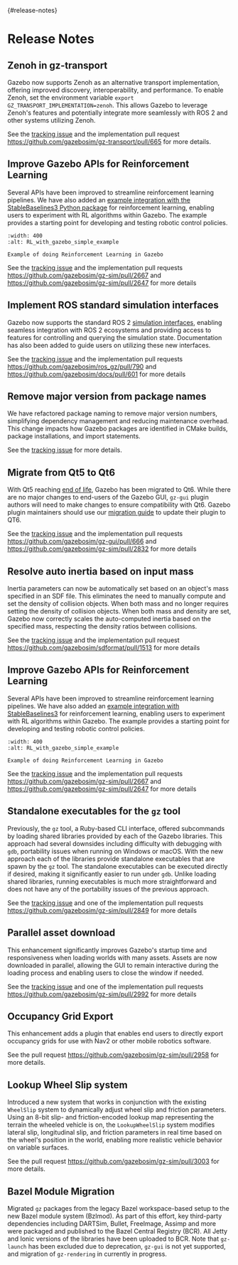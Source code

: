 {#release-notes}

# Release Notes

## Zenoh in gz-transport

Gazebo now supports Zenoh as an alternative transport implementation, offering
improved discovery, interoperability, and performance. To enable Zenoh, set the
environment variable `export GZ_TRANSPORT_IMPLEMENTATION=zenoh`. This allows
Gazebo to leverage Zenoh's features and potentially integrate more seamlessly
with ROS 2 and other systems utilizing Zenoh.

See the [tracking issue](https://github.com/gazebosim/gz-transport/issues/559)
and the implementation pull request
<https://github.com/gazebosim/gz-transport/pull/665> for more details.

## Improve Gazebo APIs for Reinforcement Learning

Several APIs have been improved to streamline reinforcement learning pipelines.
We have also added an [example integration with the StableBaselines3 Python package](https://github.com/gazebosim/gz-sim/tree/gz-sim10/examples/scripts/reinforcement_learning/simple_cart_pole)
for reinforcement learning, enabling users to experiment with RL algorithms within
Gazebo. The example provides a starting point for developing and testing robotic
control policies.

```{figure} https://github.com/user-attachments/assets/f30160a3-e04f-4ec1-aab4-111739b0d349
:width: 400
:alt: RL_with_gazebo_simple_example

Example of doing Reinforcement Learning in Gazebo
```

See the [tracking issue](https://github.com/gazebosim/gz-sim/issues/2662) and
the implementation pull requests <https://github.com/gazebosim/gz-sim/pull/2667>
and <https://github.com/gazebosim/gz-sim/pull/2647> for more details

## Implement ROS standard simulation interfaces

Gazebo now supports the standard ROS 2
[simulation interfaces](https://github.com/ros-simulation/simulation_interfaces),
enabling seamless integration with ROS 2 ecosystems and providing access to
features for controlling and querying the simulation state. Documentation has
also been added to guide users on utilizing these new interfaces.

See the [tracking issue](https://github.com/gazebosim/ros_gz/issues/732) and the
implementation pull requests <https://github.com/gazebosim/ros_gz/pull/790> and
<https://github.com/gazebosim/docs/pull/601> for more details

## Remove major version from package names

We have refactored package naming to remove major version numbers, simplifying
dependency management and reducing maintenance overhead. This change impacts how
Gazebo packages are identified in CMake builds, package installations, and
import statements.

See the
[tracking issue](https://github.com/gazebo-tooling/release-tools/issues/1244)
for more details.

## Migrate from Qt5 to Qt6

With Qt5 reaching
[end of life](https://www.qt.io/blog/extended-security-maintenance-for-qt-5.15-begins-may-2025),
Gazebo has been migrated to Qt6. While there are no major changes to end-users
of the Gazebo GUI, `gz-gui` plugin authors will need to make changes to ensure
compatibility with Qt6. Gazebo plugin maintainers should use our [migration guide](https://gazebosim.org/api/gui/10/migration_qt6.html)
to update their plugin to QT6.

See the [tracking issue](https://github.com/gazebosim/gz-gui/issues/586) and the
implementation pull requests <https://github.com/gazebosim/gz-gui/pull/666> and
<https://github.com/gazebosim/gz-sim/pull/2832> for more details

## Resolve auto inertia based on input mass

Inertia parameters can now be automatically set based on an object's mass specified in an SDF file. This
eliminates the need to manually compute and set the density of collision objects. When both mass
and no longer requires setting the density of collision objects. When both mass
and density are set, Gazebo now correctly scales the auto-computed inertia based
on the specified mass, respecting the density ratios between collisions.

See the [tracking issue](https://github.com/gazebosim/sdformat/issues/1482) and
the implementation pull request
<https://github.com/gazebosim/sdformat/pull/1513> for more details

## Improve Gazebo APIs for Reinforcement Learning

Several APIs have been improved to streamline reinforcement learning pipelines.
We have also added an [example integration with StableBaselines3](https://github.com/gazebosim/gz-sim/tree/gz-sim10/examples/scripts/reinforcement_learning/simple_cart_pole)
for reinforcement learning, enabling users to experiment with RL algorithms within
Gazebo. The example provides a starting point for developing and testing robotic
control policies.

```{figure} https://github.com/user-attachments/assets/f30160a3-e04f-4ec1-aab4-111739b0d349
:width: 400
:alt: RL_with_gazebo_simple_example

Example of doing Reinforcement Learning in Gazebo
```

See the [tracking issue](https://github.com/gazebosim/gz-sim/issues/2662) and
the implementation pull requests <https://github.com/gazebosim/gz-sim/pull/2667>
and <https://github.com/gazebosim/gz-sim/pull/2647> for more details

## Standalone executables for the `gz` tool

Previously, the `gz` tool, a Ruby-based CLI interface, offered subcommands by
loading shared libraries provided by each of the Gazebo libraries. This approach
had several downsides including difficulty with debugging with `gdb`,
portability issues when running on Windows or macOS. With the new approach each
of the libraries provide standalone executables that are spawn by the `gz` tool.
The standalone executables can be executed directly if desired, making it
significantly easier to run under `gdb`. Unlike loading shared libraries,
running executables is much more straightforward and does not have any of the
portability issues of the previous approach.

See the [tracking issue](https://github.com/gazebosim/gz-tools/issues/7) and one
of the implementation pull requests
<https://github.com/gazebosim/gz-sim/pull/2849> for more details

## Parallel asset download

This enhancement significantly improves Gazebo's startup time and responsiveness
when loading worlds with many assets. Assets are now downloaded in parallel,
allowing the GUI to remain interactive during the loading process and enabling
users to close the window if needed.

See the [tracking issue](https://github.com/gazebosim/gz-sim/issues/1260) and
one of the implementation pull requests
<https://github.com/gazebosim/gz-sim/pull/2992> for more details

## Occupancy Grid Export

This enhancement adds a plugin that enables end users to directly export occupancy
grids for use with Nav2 or other mobile robotics software.

See the pull request <https://github.com/gazebosim/gz-sim/pull/2958> for more details.

## Lookup Wheel Slip system

Introduced a new system that works in conjunction with the existing `WheelSlip`
system to dynamically adjust wheel slip and friction parameters. Using an 8-bit
slip- and friction-encoded lookup map representing the terrain the wheeled
vehicle is on, the `LookupWheelSlip` system modifies lateral slip, longitudinal
slip, and friction parameters in real time based on the wheel's position in the
world, enabling more realistic vehicle behavior on variable surfaces.

See the pull request <https://github.com/gazebosim/gz-sim/pull/3003> for more details.

## Bazel Module Migration

Migrated `gz` packages from the legacy Bazel workspace-based setup to the new
Bazel module system (Bzlmod). As part of this effort, key third-party
dependencies including DARTSim, Bullet, FreeImage, Assimp and more were
packaged and published to the Bazel Central Registry (BCR). All Jetty and Ionic
versions of the libraries have been uploaded to BCR.
Note that `gz-launch` has been excluded due to deprecation, `gz-gui` is not yet
supported, and migration of `gz-rendering` in currently in progress.

